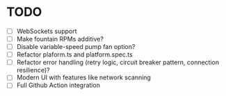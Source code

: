 # TODO

- [ ] WebSockets support
- [ ] Make fountain RPMs additive?
- [ ] Disable variable-speed pump fan option?
- [ ] Refactor plaform.ts and platform.spec.ts
- [ ] Refactor error handling (retry logic, circuit breaker pattern, connection resilience)?
- [ ] Modern UI with features like network scanning
- [ ] Full Github Action integration